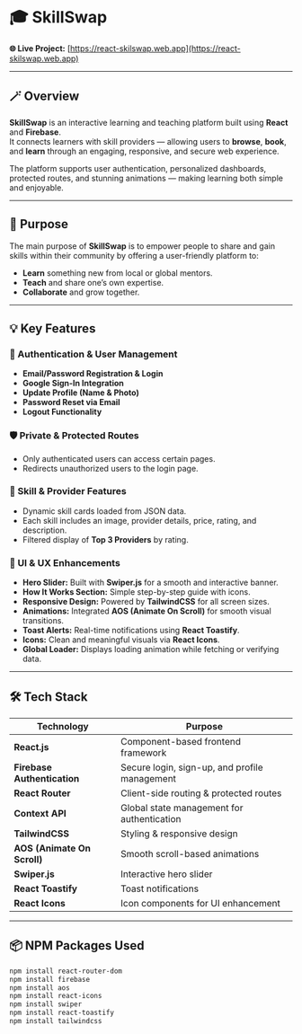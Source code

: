 # 🎓 SkillSwap

**🌐 Live Project:** [https://react-skilswap.web.app](https://react-skilswap.web.app)

---

## 🪄 Overview

**SkillSwap** is an interactive learning and teaching platform built using **React** and **Firebase**.  
It connects learners with skill providers — allowing users to **browse**, **book**, and **learn** through an engaging, responsive, and secure web experience.

The platform supports user authentication, personalized dashboards, protected routes, and stunning animations — making learning both simple and enjoyable.

---

## 🚀 Purpose

The main purpose of **SkillSwap** is to empower people to share and gain skills within their community by offering a user-friendly platform to:
- **Learn** something new from local or global mentors.  
- **Teach** and share one’s own expertise.  
- **Collaborate** and grow together.

---

## 💡 Key Features

### 🔐 Authentication & User Management
- **Email/Password Registration & Login**
- **Google Sign-In Integration**
- **Update Profile (Name & Photo)**
- **Password Reset via Email**
- **Logout Functionality**

### 🛡️ Private & Protected Routes
- Only authenticated users can access certain pages.  
- Redirects unauthorized users to the login page.

### 🧭 Skill & Provider Features
- Dynamic skill cards loaded from JSON data.
- Each skill includes an image, provider details, price, rating, and description.
- Filtered display of **Top 3 Providers** by rating.

### 🧩 UI & UX Enhancements
- **Hero Slider:** Built with **Swiper.js** for a smooth and interactive banner.
- **How It Works Section:** Simple step-by-step guide with icons.
- **Responsive Design:** Powered by **TailwindCSS** for all screen sizes.
- **Animations:** Integrated **AOS (Animate On Scroll)** for smooth visual transitions.
- **Toast Alerts:** Real-time notifications using **React Toastify**.
- **Icons:** Clean and meaningful visuals via **React Icons**.
- **Global Loader:** Displays loading animation while fetching or verifying data.

---

## 🛠️ Tech Stack

| Technology | Purpose |
|-------------|----------|
| **React.js** | Component-based frontend framework |
| **Firebase Authentication** | Secure login, sign-up, and profile management |
| **React Router** | Client-side routing & protected routes |
| **Context API** | Global state management for authentication |
| **TailwindCSS** | Styling & responsive design |
| **AOS (Animate On Scroll)** | Smooth scroll-based animations |
| **Swiper.js** | Interactive hero slider |
| **React Toastify** | Toast notifications |
| **React Icons** | Icon components for UI enhancement |

---

## 📦 NPM Packages Used

```bash
npm install react-router-dom
npm install firebase
npm install aos
npm install react-icons
npm install swiper
npm install react-toastify
npm install tailwindcss
